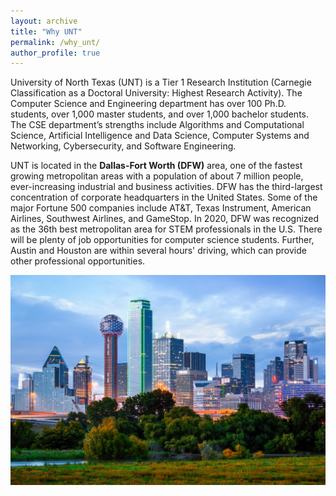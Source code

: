 ```yaml
---
layout: archive
title: "Why UNT"
permalink: /why_unt/
author_profile: true
---
```


University of North Texas (UNT) is a Tier 1 Research Institution (Carnegie Classification as a Doctoral University: Highest Research Activity). The Computer Science and Engineering department has over 100 Ph.D. students, over 1,000 master students, and over 1,000 bachelor students. The CSE department’s strengths include Algorithms and Computational Science, Artificial Intelligence and Data Science, Computer Systems and Networking, Cybersecurity, and Software Engineering.

UNT is located in the <strong>Dallas-Fort Worth (DFW)</strong> area, one of the fastest growing metropolitan areas with a population of about 7 million people, ever-increasing industrial and business activities. DFW has the third-largest concentration of corporate headquarters in the United States. Some of the major Fortune 500 companies include AT&T, Texas Instrument, American Airlines, Southwest Airlines, and GameStop. In 2020, DFW was recognized as the 36th best metropolitan area for STEM professionals in the U.S. There will be plenty of job opportunities for computer science students. Further, Austin and Houston are within several hours' driving, which can provide other professional opportunities.

<img src="../images/dallas.jpeg"
     alt="Markdown Monster icon"
     style="float: left; margin-right: 10px;" />
